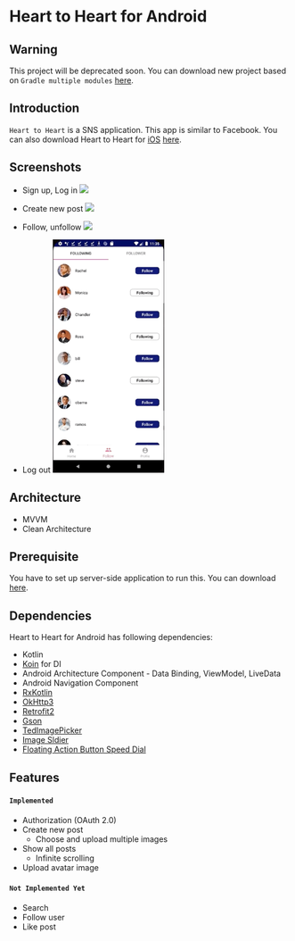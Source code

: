 # Heart to Heart for Android

## Warning
This project will be deprecated soon. You can download new project based on `Gradle multiple modules` [here](https://github.com/yologger/heart-to-heart-android).

## Introduction
`Heart to Heart` is a SNS application. This app is similar to Facebook. You can also download Heart to Heart for <u>iOS</u> [here](https://github.com/yologger/heart_to_heart_ios).

## Screenshots
* Sign up, Log in
  <img src="/imgs/hth_auth.gif" width="200">

* Create new post
  <img src="/imgs/hth_new_post.gif" width="200">

* Follow, unfollow
  <img src="/imgs/hth_follow.gif" width="200">

* Log out
  <img src="/imgs/hth_log_out.gif" width="200">

## Architecture
* MVVM
* Clean Architecture

## Prerequisite
You have to set up server-side application to run this. You can download [here](https://github.com/yologger/heart_to_heart_server).

## Dependencies
Heart to Heart for Android has following dependencies:
* Kotlin
* [Koin](https://github.com/InsertKoinIO/koin) for DI
* Android Architecture Component - Data Binding, ViewModel, LiveData
* Android Navigation Component
* [RxKotlin](hhttps://github.com/ReactiveX/RxKotlin)
* [OkHttp3](https://github.com/square/okhttp)
* [Retrofit2](https://github.com/square/retrofit)
* [Gson](https://github.com/google/gson)
* [TedImagePicker](https://github.com/ParkSangGwon/TedImagePicker)
* [Image Sldier](https://github.com/ouattararomuald/android-image-slider)
* [Floating Action Button Speed Dial](https://github.com/leinardi/FloatingActionButtonSpeedDial)


## Features
#### `Implemented`
* Authorization (OAuth 2.0)
* Create new post
    - Choose and upload multiple images
* Show all posts
    - Infinite scrolling
* Upload avatar image

#### `Not Implemented Yet`
* Search
* Follow user
* Like post
